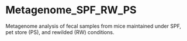 # Metagenome_SPF_RW_PS
Metagenome analysis of fecal samples from mice maintained under SPF, pet store (PS), and rewilded (RW) conditions.
